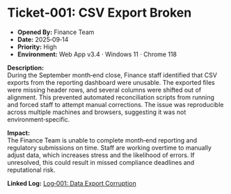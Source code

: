 # Ticket‑001: CSV Export Broken

- **Opened By:** Finance Team  
- **Date:** 2025‑09‑14  
- **Priority:** High  
- **Environment:** Web App v3.4 · Windows 11 · Chrome 118  

**Description:**  
During the September month‑end close, Finance staff identified that CSV exports from the reporting dashboard were unusable. The exported files were missing header rows, and several columns were shifted out of alignment. This prevented automated reconciliation scripts from running and forced staff to attempt manual corrections. The issue was reproducible across multiple machines and browsers, suggesting it was not environment‑specific.  

**Impact:**  
The Finance Team is unable to complete month‑end reporting and regulatory submissions on time. Staff are working overtime to manually adjust data, which increases stress and the likelihood of errors. If unresolved, this could result in missed compliance deadlines and reputational risk.  

**Linked Log:** [Log‑001: Data Export Corruption](https://github.com/musman-uk/portfolio/blob/main/independent-projects/support-logs/logs/log-1-data-export/full-log.md)
